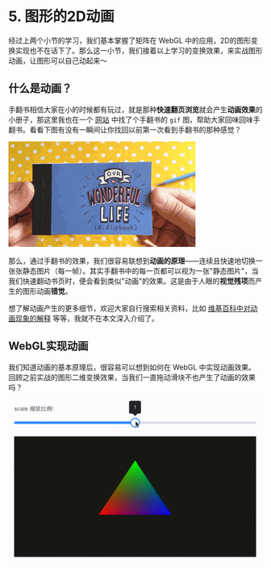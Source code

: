 # 5. 图形的2D动画

经过上两个小节的学习，我们基本掌握了矩阵在 WebGL 中的应用，2D的图形变换实现也不在话下了。那么这一小节，我们接着以上学习的变换效果，来实战图形动画，让图形可以自己动起来～

## 什么是动画？

手翻书相信大家在小的时候都有玩过，就是那种**快速翻页浏览**就会产生**动画效果**的小册子，那这里我也在一个 [网站](https://www.paellacreativa.com.ar/2015/02/13/este-artista-crea-un-flipbook-animado-para-proponer-casamiento/) 中找了个手翻书的 `gif` 图，帮助大家回味回味手翻书。看看下图有没有一瞬间让你找回以前第一次看到手翻书的那种感觉？

![1.1](../../public/images/fourth/1.1.gif)

那么，通过手翻书的效果，我们很容易联想到**动画的原理**——连续且快速地切换一张张静态图片（每一帧）。其实手翻书中的每一页都可以视为一张"静态图片"，当我们快速翻动书页时，便会看到类似"动画"的效果。这是由于人眼的**视觉残项**而产生的图形动画**错觉**。

想了解动画产生的更多细节，欢迎大家自行搜索相关资料，比如 [维基百科中对动画现象的解释](https://zh.wikipedia.org/wiki/%E5%8A%A8%E7%94%BB) 等等，我就不在本文深入介绍了。


## WebGL实现动画

我们知道动画的基本原理后，很容易可以想到如何在 WebGL 中实现动画效果。回顾之前实战的图形二维变换效果，当我们一直拖动滑块不也产生了动画的效果吗？

![5.1](../../public/images/fourth/5.1.gif)
